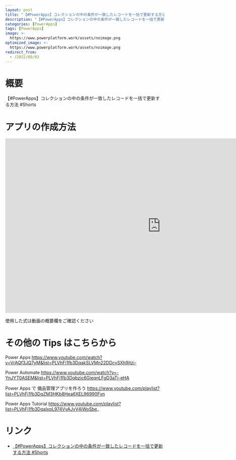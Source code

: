 ```yaml
---
layout: post
title: "【#PowerApps】コレクションの中の条件が一致したレコードを一括で更新する方法 #Shorts"
description: "【#PowerApps】コレクションの中の条件が一致したレコードを一括で更新する方法 #Shortsを動画で分かりやすく解説"
categories: [PowerApps]
tags: [PowerApps]
image: >-
  https://www.powerplatform.work/assets/noimage.png
optimized_image: >-
  https://www.powerplatform.work/assets/noimage.png
redirect_from:
  - /2022/08/03
---
```



#  概要

【#PowerApps】コレクションの中の条件が一致したレコードを一括で更新する方法 #Shorts


# アプリの作成方法

<iframe width="983" height="553" src="https://www.youtube.com/embed/Bq0WD_t351A" title="YouTube video player" frameborder="0" allow="accelerometer; autoplay; clipboard-write; encrypted-media; gyroscope; picture-in-picture" allowfullscreen></iframe>


使用した式は動画の概要欄をご確認ください


# その他の Tips はこちらから

Power Apps
https://www.youtube.com/watch?v=VrAQf3JQ7yM&list=PLVhFi1fb3DqakSLVMn22DDcySXh9jtzi- 

Power Automate
https://www.youtube.com/watch?v=-YnJYT0ASEM&list=PLVhFi1fb3Dqbzic6GieqnLFgD3aTj-eHA

Power Apps で 備品管理アプリを作ろう
https://www.youtube.com/playlist?list=PLVhFi1fb3DqZM3HKb8Hea6XEL96990Fyn

Power Apps Tutorial
https://www.youtube.com/playlist?list=PLVhFi1fb3DqalxpL974VvAJvV4iWoSbe_

# リンク


- [【#PowerApps】コレクションの中の条件が一致したレコードを一括で更新する方法 #Shorts](https://www.youtube.com/watch?v=Bq0WD_t351A)

